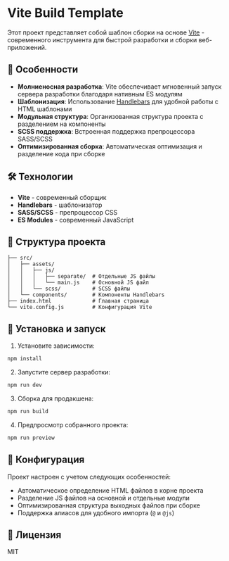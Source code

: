 # Vite Build Template

Этот проект представляет собой шаблон сборки на основе [Vite](https://vitejs.dev/) - современного инструмента для быстрой разработки и сборки веб-приложений.

## 🚀 Особенности

- **Молниеносная разработка**: Vite обеспечивает мгновенный запуск сервера разработки благодаря нативным ES модулям
- **Шаблонизация**: Использование [Handlebars](https://handlebarsjs.com/) для удобной работы с HTML шаблонами
- **Модульная структура**: Организованная структура проекта с разделением на компоненты
- **SCSS поддержка**: Встроенная поддержка препроцессора SASS/SCSS
- **Оптимизированная сборка**: Автоматическая оптимизация и разделение кода при сборке

## 🛠 Технологии

- **Vite** - современный сборщик
- **Handlebars** - шаблонизатор
- **SASS/SCSS** - препроцессор CSS
- **ES Modules** - современный JavaScript

## 📁 Структура проекта

```
├── src/
│   ├── assets/
│   │   ├── js/
│   │   │   ├── separate/  # Отдельные JS файлы
│   │   │   └── main.js    # Основной JS файл
│   │   └── scss/          # SCSS файлы
│   └── components/        # Компоненты Handlebars
├── index.html             # Главная страница
└── vite.config.js         # Конфигурация Vite
```

## 🚀 Установка и запуск

1. Установите зависимости:

```bash
npm install
```

2. Запустите сервер разработки:

```bash
npm run dev
```

3. Сборка для продакшена:

```bash
npm run build
```

4. Предпросмотр собранного проекта:

```bash
npm run preview
```

## 🔧 Конфигурация

Проект настроен с учетом следующих особенностей:

- Автоматическое определение HTML файлов в корне проекта
- Разделение JS файлов на основной и отдельные модули
- Оптимизированная структура выходных файлов при сборке
- Поддержка алиасов для удобного импорта (`@` и `@js`)

## 📝 Лицензия

MIT
